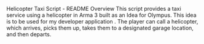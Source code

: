 Helicopter Taxi Script - README
Overview
This script provides a taxi service using a helicopter in Arma 3 built as an Idea for Olympus. This idea is to be used for my developer application . The player can call a helicopter, which arrives, picks them up, takes them to a designated garage location, and then departs. 
